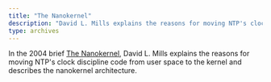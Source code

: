 ```yaml
---
title: "The Nanokernel"
description: "David L. Mills explains the reasons for moving NTP's clock discipline code from user space to the kernel."
type: archives
---
```


In the 2004 brief [The Nanokernel](/reflib/brief/nano/nano.pdf), David L. Mills explains the reasons for moving NTP's clock discipline code from user space to the kernel and describes the nanokernel architecture.

<br>